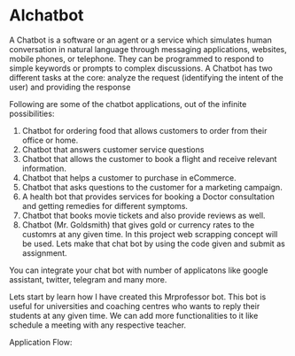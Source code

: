 # AIchatbot

A Chatbot is a software or an agent or a service which simulates human conversation in natural language through messaging applications, websites, mobile phones, or telephone. They can be programmed to respond to simple keywords or prompts to complex discussions.
A Chatbot has two different tasks at the core: analyze the request (identifying the intent of the user) and providing the response

Following are some of the chatbot applications, out of the infinite possibilities:

1. Chatbot for ordering food that allows customers to order from their office or home.
2. Chatbot that answers customer service questions
3. Chatbot that allows the customer to book a flight and receive relevant information.
4. Chatbot that helps a customer to purchase in eCommerce.
5. Chatbot that asks questions to the customer for a marketing campaign.
6. A health bot that provides services for booking a Doctor consultation and getting remedies for different symptoms.
7. Chatbot that books movie tickets and also provide reviews as well.
8. Chatbot (Mr. Goldsmith) that gives gold or currency rates to the customrs at any given time. In this project web scrapping concept will be used. Lets make that chat bot by using the code given and submit as assignment.

You can integrate your chat bot with number of applicatons like google assistant, twitter, telegram and many more.

Lets start by learn how I have created this Mrprofessor bot. This bot is useful for universities and coaching centres who wants to reply their students at any given time. We can add more functionalities to it like schedule a meeting with any respective teacher.

Application Flow:



